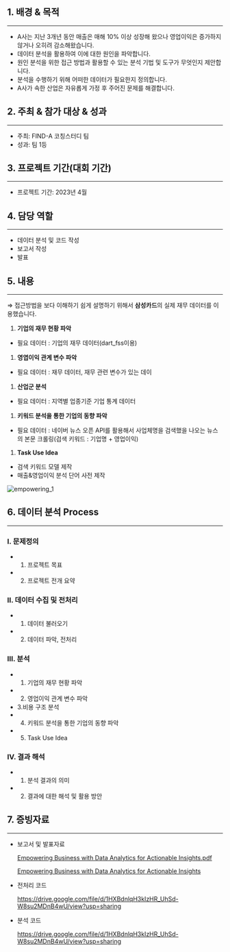 ## 1. 배경 & 목적

---

- A사는 지난 3개년 동안 매출은 매해 10% 이상 성장해 왔으나 영업이익은 증가하지 않거나 오히려 감소해왔습니다.
- 데이터 분석을 활용하여 이에 대한 원인을 파악합니다.
- 원인 분석을 위한 접근 방법과 활용할 수 있는 분석 기법 및 도구가 무엇인지 제안합니다.
- 분석을 수행하기 위해 어떠한 데이터가 필요한지 정의합니다.
- A사가 속한 산업은 자유롭게 가정 후 주어진 문제를 해결합니다.

## 2. 주최 & 참가 대상 & 성과

---

- 주최: FIND-A 코칭스터디 팀
- 성과: 팀 1등

## 3. 프로젝트 기간(대회 기간)

---

- 프로젝트 기간: 2023년 4월

## 4. 담당 역할

---

- 데이터 분석 및 코드 작성
- 보고서 작성
- 발표

## 5. 내용

---

⇒ 접근방법을 보다 이해하기 쉽게 설명하기 위해서 **삼성카드**의 실제 재무 데이터를 이용했습니다. 

1. **기업의 재무 현황 파악**
- 필요 데이터 : 기업의 재무 데이터(dart_fss이용)
1. **영엽이익 관계 변수 파악**
- 필요 데이터 : 재무 데이터, 재무 관련 변수가 있는 데이
1. **산업군 분석**
- 필요 데이터 : 지역별 업종기준 기업 통계 데이터
1. **키워드 분석을 통한 기업의  동향 파악**
- 필요 데이터 : 네이버 뉴스 오픈 API를 활용해서 사업체명을 검색했을 나오는 뉴스의 본문 크롤링(검색 키워드 : 기업명 + 영업이익)
1. **Task Use Idea**
- 검색 키워드 모델 제작
- 매출&영업이익 분석 단어 사전 제작

![empowering_1](https://github.com/Gayeon6423/Project/assets/113704015/226fa184-c91d-4667-a3e1-c4adb3797bd4)

## 6. 데이터 분석 Process

---

### Ⅰ. 문제정의

- 1. 프로젝트 목표
- 2. 프로젝트 전개 요약

### Ⅱ. 데이터 수집 및 전처리

- 1. 데이터 불러오기
- 2. 데이터 파악, 전처리

### Ⅲ. 분석

- 1. 기업의 재무 현황 파악
- 2. 영업이익 관계 변수 파악
- 3.비용 구조 분석
- 4. 키워드 분석을 통한 기업의  동향 파악
- 5.  Task Use Idea

### Ⅳ. 결과 해석

- 1. 분석 결과의 의미
- 2. 결과에 대한 해석 및 활용 방안

## 7. 증빙자료

---

- 보고서 및 발표자료
    
    [Empowering Business with Data Analytics for Actionable Insights.pdf](https://drive.google.com/file/d/1p0L2nlZ3s03ooMmWluFenJ4HssJdtn3U/view?usp=sharing)
    
    [Empowering Business with Data Analytics for Actionable Insights](https://www.notion.so/Empowering-Business-with-Data-Analytics-for-Actionable-Insights-72067d9222734fd5a0710841dba012ca?pvs=21)
    
- 전처리 코드
    
    https://drive.google.com/file/d/1HXBdnlqH3kIzHR_UhSd-W8su2MDnB4wU/view?usp=sharing
    
- 분석 코드
    
    https://drive.google.com/file/d/1HXBdnlqH3kIzHR_UhSd-W8su2MDnB4wU/view?usp=sharing
